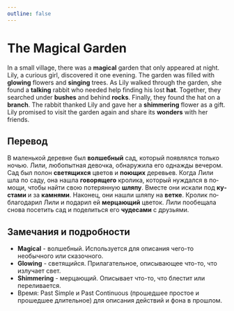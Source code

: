 ```yaml
---
outline: false
---
```

# The Magical Garden

<TextToSpeech lang="en-US">In a small village, there was a **magical** garden that only appeared at night.</TextToSpeech>
<TextToSpeech lang="en-US">Lily, a curious girl, discovered it one evening.</TextToSpeech>
<TextToSpeech lang="en-US">The garden was filled with **glowing** flowers and **singing** trees.</TextToSpeech>
<TextToSpeech lang="en-US">As Lily walked through the garden, she found a **talking** rabbit who needed help finding his lost **hat**.</TextToSpeech>
<TextToSpeech lang="en-US">Together, they searched under **bushes** and behind **rocks**.</TextToSpeech>
<TextToSpeech lang="en-US">Finally, they found the hat on a **branch**.</TextToSpeech>
<TextToSpeech lang="en-US">The rabbit thanked Lily and gave her a **shimmering** flower as a gift.</TextToSpeech>
<TextToSpeech lang="en-US">Lily promised to visit the garden again and share its **wonders** with her friends.</TextToSpeech>

## Перевод
<TextToSpeech lang="ru-RU">В маленькой деревне был **волшебный** сад, который появлялся только ночью.</TextToSpeech>
<TextToSpeech lang="ru-RU">Лили, любопытная девочка, обнаружила его однажды вечером.</TextToSpeech>
<TextToSpeech lang="ru-RU">Сад был полон **светящихся** цветов и **поющих** деревьев.</TextToSpeech>
<TextToSpeech lang="ru-RU">Когда Лили шла по саду, она нашла **говорящего** кролика, который нуждался в помощи, чтобы найти свою потерянную **шляпу**.</TextToSpeech>
<TextToSpeech lang="ru-RU">Вместе они искали под **кустами** и за **камнями**.</TextToSpeech>
<TextToSpeech lang="ru-RU">Наконец, они нашли шляпу на **ветке**.</TextToSpeech>
<TextToSpeech lang="ru-RU">Кролик поблагодарил Лили и подарил ей **мерцающий** цветок.</TextToSpeech>
<TextToSpeech lang="ru-RU">Лили пообещала снова посетить сад и поделиться его **чудесами** с друзьями.</TextToSpeech>

## Замечания и подробности
- **Magical** - волшебный. Используется для описания чего-то необычного или сказочного.
- **Glowing** - светящийся. Прилагательное, описывающее что-то, что излучает свет.
- **Shimmering** - мерцающий. Описывает что-то, что блестит или переливается.
- Время: Past Simple и Past Continuous (прошедшее простое и прошедшее длительное) для описания действий и фона в прошлом.